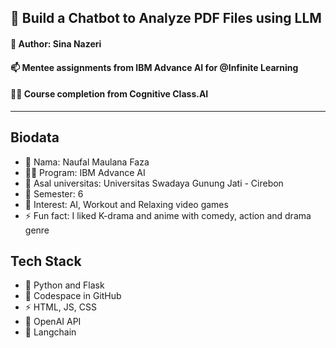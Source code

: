 ## 🧠 Build a Chatbot to Analyze PDF Files using LLM
#### 🚀 Author: Sina Nazeri 


#### 📫 Mentee assignments from IBM Advance AI for @Infinite Learning
#### 👩‍💻 Course completion from Cognitive Class.AI 
---

## Biodata
- 👋 Nama: Naufal Maulana Faza 
- 👩‍💻 Program: IBM Advance AI 
- 🌱 Asal universitas: Universitas Swadaya Gunung Jati - Cirebon 
- 💬 Semester: 6 
- 👀 Interest: AI, Workout and Relaxing video games 
- ⚡ Fun fact: I liked K-drama and anime with comedy, action and drama genre

## Tech Stack
- 💬 Python and Flask
- 🧠 Codespace in GitHub
- ⚡ HTML, JS, CSS
- 🚀 OpenAI API
- 🌱 Langchain
